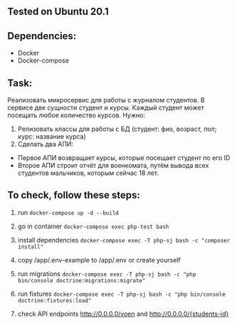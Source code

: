 ## Tested on Ubuntu 20.1

## Dependencies:
- Docker
- Docker-compose

## Task:
Реализовать микросервис для работы с журналом студентов. В сервисе две сущности студент и курсы. Каждый студент может посещать любое количество курсов.
Нужно:
1. Релизовать классы для работы с БД (студент: фио, возраст, пол; курс: название курса)
2. Сделать два АПИ:
- Первое АПИ возвращает курсы, которые посещает студент по его ID
- Второе АПИ строит отчёт для военкомата, путём вывода всех студентов мальчиков, которым сейчас 18 лет.

## To check, follow these steps:
1) run ```docker-compose up -d --build```

2) go in container ```docker-compose exec php-test bash```

3) install dependencies ```docker-compose exec -T php-sj bash -c "composer install"```

4) copy /app/.env-example to /app/.env or create yourself

5) run migrations ```docker-compose exec -T php-sj bash -c "php bin/console doctrine:migrations:migrate"```

6) run fixtures ```docker-compose exec -T php-sj bash -c "php bin/console doctrine:fixtures:load"```

7) check  API endpoints http://0.0.0.0/voen and http://0.0.0.0/{students-id}
